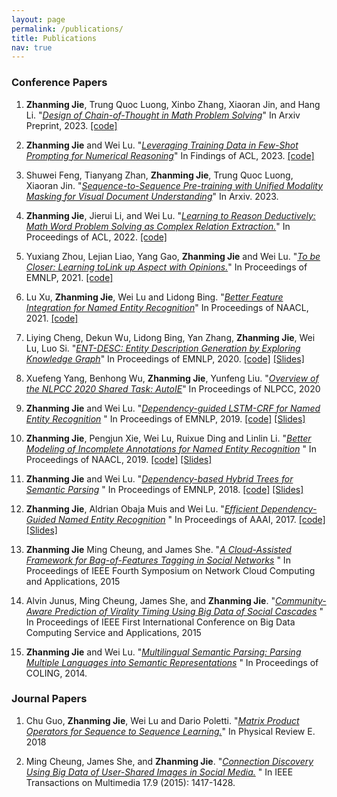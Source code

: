 ```yaml
---
layout: page
permalink: /publications/
title: Publications
nav: true
---
```

<!-- _pages/publications.md -->



### Conference Papers
1. **Zhanming Jie**, Trung Quoc Luong, Xinbo Zhang, Xiaoran Jin, and Hang Li. "[_Design of Chain-of-Thought in Math Problem Solving_](https://arxiv.org/abs/2309.11054)" In Arxiv Preprint, 2023. [\[code\]](https://github.com/lqtrung1998/mwp_cot_design)

2. **Zhanming Jie** and Wei Lu. "[_Leveraging Training Data in Few-Shot Prompting for Numerical Reasoning_](https://arxiv.org/abs/2305.18170)" In Findings of ACL, 2023. [\[code\]](https://github.com/allanj/dynamic-pal)

3. Shuwei Feng, Tianyang Zhan, **Zhanming Jie**, Trung Quoc Luong, Xiaoran Jin. "[_Sequence-to-Sequence Pre-training with Unified Modality Masking for Visual Document Understanding_](https://arxiv.org/abs/2305.10448)" In Arxiv. 2023. 

4. **Zhanming Jie**, Jierui Li, and Wei Lu. "[_Learning to Reason Deductively: Math Word Problem Solving as Complex Relation Extraction._](https://arxiv.org/pdf/2203.10316v1.pdf)" In Proceedings of ACL, 2022. [\[code\]](https://github.com/allanj/Deductive-MWP)

5. Yuxiang Zhou, Lejian Liao, Yang Gao, **Zhanming Jie** and Wei Lu. "[_To be Closer: Learning toLink up Aspect with Opinions._](https://aclanthology.org/2021.emnlp-main.317.pdf)" In Proceedings of EMNLP, 2021. [\[code\]](https://github.com/zyxnlp/aclt)

6. Lu Xu, **Zhanming Jie**, Wei Lu and Lidong Bing. "[_Better Feature Integration for Named Entity Recognition_](https://www.aclweb.org/anthology/2021.naacl-main.271.pdf)" In Proceedings of NAACL, 2021. [\[code\]](https://github.com/xuuuluuu/SynLSTM-for-NER)

7. Liying Cheng, Dekun Wu, Lidong Bing, Yan Zhang, **Zhanming Jie**, Wei Lu, Luo Si. "[_ENT-DESC: Entity Description Generation by Exploring Knowledge Graph_](https://www.aclweb.org/anthology/2020.emnlp-main.90/)" In Proceedings of EMNLP, 2020. [\[code\]](https://github.com/LiyingCheng95/EntityDescriptionGeneration) [\[Slides\]](https://docs.google.com/presentation/d/1xuZ48Yl-wIHdrZME15Iimcw3eSQTF9_TiaIS7Mu6SoU/edit?usp=sharing)

8. Xuefeng Yang, Benhong Wu, **Zhanming Jie**, Yunfeng Liu. "[_Overview of the NLPCC 2020 Shared Task: AutoIE_](https://link.springer.com/chapter/10.1007/978-3-030-60457-8_46)" In Proceedings of NLPCC, 2020

9. **Zhanming Jie** and Wei Lu. "[_Dependency-guided LSTM-CRF for Named Entity Recognition_](https://arxiv.org/abs/1909.10148) " In Proceedings of EMNLP, 2019. [\[code\]](https://github.com/allanj/ner_with_dependency) [\[Slides\]](https://docs.google.com/presentation/d/1tk0EcChsI-DIt0LvFVcubKvpCi3Ptg6OrnRx5U-CsO0/edit?usp=sharing)

10. **Zhanming Jie**, Pengjun Xie, Wei Lu, Ruixue Ding and Linlin Li. "[_Better Modeling of Incomplete Annotations for Named Entity Recognition_](https://www.aclweb.org/anthology/N19-1079) " In Proceedings of NAACL, 2019. [\[code\]](https://github.com/allanj/ner_incomplete_annotation/) [\[Slides\]](http://people.sutd.edu.sg/~allanjie/wp-content/uploads/2019/07/presentation.pdf)

11. **Zhanming Jie** and Wei Lu. "[_Dependency-based Hybrid Trees for Semantic Parsing_](https://arxiv.org/abs/1809.00107) " In Proceedings of EMNLP, 2018. [\[code\]](https://github.com/allanj/dep-hybrid-tree) [\[Slides\]](http://people.sutd.edu.sg/~allanjie/wp-content/uploads/2016/04/dht_seminar_conf.pdf)

12. **Zhanming Jie**, Aldrian Obaja Muis and Wei Lu. "[_Efficient Dependency-Guided Named Entity Recognition_](http://people.sutd.edu.sg/~allanjie/wp-content/uploads/2017/02/jie.pdf) " In Proceedings of AAAI, 2017. [\[code\]](https://gitlab.com/allanjie/dependeny-guided-ner) [\[Slides\]](http://www.statnlp.org/wp-content/uploads/2017/02/slides.pdf)

13. **Zhanming Jie** Ming Cheung, and James She. "[_A Cloud-Assisted Framework for Bag-of-Features Tagging in Social Networks_](http://ieeexplore.ieee.org/xpls/abs_all.jsp?arnumber=7340054) " In Proceedings of IEEE Fourth Symposium on Network Cloud Computing and Applications, 2015

14. Alvin Junus, Ming Cheung, James She, and **Zhanming Jie**. "[_Community-Aware Prediction of Virality Timing Using Big Data of Social Cascades_](http://ieeexplore.ieee.org/xpls/abs_all.jsp?arnumber=7184920) " In Proceedings of  IEEE First International Conference on Big Data Computing Service and Applications, 2015

15. **Zhanming Jie** and Wei Lu. "[_Multilingual Semantic Parsing: Parsing Multiple Languages into Semantic Representations_](http://www.aclweb.org/anthology/C14-1122) " In Proceedings of COLING, 2014. 

### Journal Papers
1. Chu Guo, **Zhanming Jie**, Wei Lu and Dario Poletti. "[_Matrix Product Operators for Sequence to Sequence Learning._](https://arxiv.org/abs/1803.10908)" In Physical Review E. 2018

2. Ming Cheung, James She, and **Zhanming Jie**. "[_Connection Discovery Using Big Data of User-Shared Images in Social Media._](http://ieeexplore.ieee.org/xpls/abs_all.jsp?arnumber=7165677) " In IEEE Transactions on Multimedia 17.9 (2015): 1417-1428.

